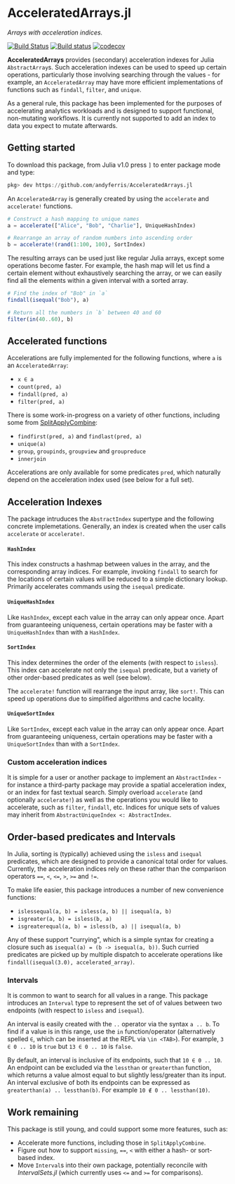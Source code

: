 # AcceleratedArrays.jl

*Arrays with acceleration indices.*

[![Build Status](https://travis-ci.org/andyferris/AcceleratedArrays.jl.svg?branch=master)](https://travis-ci.org/andyferris/AcceleratedArrays.jl)
[![Build status](https://ci.appveyor.com/api/projects/status/9qwb219wpdm3dg3c?svg=true)](https://ci.appveyor.com/project/andyferris/acceleratedarrays-jl)
[![codecov](https://codecov.io/gh/andyferris/AcceleratedArrays.jl/branch/master/graph/badge.svg)](https://codecov.io/gh/andyferris/AcceleratedArrays.jl)

**AcceleratedArrays** provides (secondary) acceleration indexes for Julia `AbstractArray`s. Such
acceleration indexes can be used to speed up certain operations, particularly those
involving searching through the values - for example, an `AcceleratedArray` may have more
efficient implementations of functions such as `findall`, `filter`, and `unique`.

As a general rule, this package has been implemented for the purposes of accelerating
analytics workloads and is designed to support functional, non-mutating workflows. It is
currently not supported to add an index to data you expect to mutate afterwards.

## Getting started

To download this package, from Julia v1.0 press `]` to enter package mode and type:

```julia
pkg> dev https://github.com/andyferris/AcceleratedArrays.jl
```

An `AcceleratedArray` is generally created by using the `accelerate` and `accelerate!`
functions. 

```julia
# Construct a hash mapping to unique names
a = accelerate(["Alice", "Bob", "Charlie"], UniqueHashIndex)

# Rearrange an array of random numbers into ascending order
b = accelerate!(rand(1:100, 100), SortIndex)
```

The resulting arrays can be used just like regular Julia arrays, except some operations
become faster. For example, the hash map will let us find a certain element without
exhaustively searching the array, or we can easily find all the elements within a
given interval with a sorted array.

```julia
# Find the index of "Bob" in `a`
findall(isequal("Bob"), a)

# Return all the numbers in `b` between 40 and 60
filter(in(40..60), b)
```
## Accelerated functions

Accelerations are fully implemented for the following functions, where `a` is an
`AcceleratedArray`:

 * `x ∈ a`
 * `count(pred, a)`
 * `findall(pred, a)`
 * `filter(pred, a)`

There is some work-in-progress on a variety of other functions, including some from
[SplitApplyCombine](https://github.com/JuliaData/SplitApplyCombine.jl):

 * `findfirst(pred, a)` and `findlast(pred, a)`
 * `unique(a)`
 * `group`, `groupinds`, `groupview` and `groupreduce`
 * `innerjoin`

Accelerations are only available for some predicates `pred`, which naturally depend on the
acceleration index used (see below for a full set).

## Acceleration Indexes

The package intruduces the `AbstractIndex` supertype and the following concrete implemetations.
Generally, an index is created when the user calls `accelerate` or `accelerate!`.

#### `HashIndex`

This index constructs a hashmap between values in the array, and the corresponding array
indices. For example, invoking `findall` to search for the locations of certain values
will be reduced to a simple dictionary lookup. Primarily accelerates commands using the
`isequal` predicate.

#### `UniqueHashIndex`

Like `HashIndex`, except each value in the array can only appear once. Apart from
guaranteeing uniqueness, certain operations may be faster with a `UniqueHashIndex` than 
with a `HashIndex`.

#### `SortIndex`

This index determines the order of the elements (with respect to `isless`). This index
can accelerate not only the `isequal` predicate, but a variety of other order-based
predicates as well (see below).

The `accelerate!` function will rearrange the input array, like `sort!`. This can speed
up operations due to simplified algorithms and cache locality.

#### `UniqueSortIndex`

Like `SortIndex`, except each value in the array can only appear once. Apart from
guaranteeing uniqueness, certain operations may be faster with a `UniqueSortIndex` than 
with a `SortIndex`.

### Custom acceleration indices

It is simple for a user or another package to implement an `AbstractIndex` - for instance
a third-party package may provide a spatial acceleration index, or an index for fast
textual search. Simply overload `accelerate` (and optionally `accelerate!`) as well as the
operations you would like to accelerate, such as `filter`, `findall`, etc. Indices for
unique sets of values may inherit from `AbstractUniqueIndex <: AbstractIndex`.

## Order-based predicates and Intervals

In Julia, sorting is (typically) achieved using the `isless` and `isequal` predicates,
which are designed to provide a canonical total order for values. Currently, the
acceleration indices rely on these rather than the comparison operators `==`, `<`, `<=`,
`>`, `>=` and `!=`.

To make life easier, this package introduces a number of new convenience functions:

 * `islessequal(a, b) = isless(a, b) || isequal(a, b)`
 * `isgreater(a, b) = isless(b, a)`
 * `isgreaterequal(a, b) = isless(b, a) || isequal(a, b)`

Any of these support "currying", which is a simple syntax for creating a closure such as
`isequal(a) = (b -> isequal(a, b))`. Such curried predicates are picked up by multiple
dispatch to accelerate operations like `findall(isequal(3.0), accelerated_array)`.

### Intervals

It is common to want to search for all values in a range. This package introduces an
`Interval` type to represent the set of of values between two endpoints (with respect to
`isless` and `isequal`).

An interval is easily created with the `..` operator via the syntax `a .. b`. To find if
a value is in this range, use the `in` function/operator (alternatively spelled `∈`, which
can be inserted at the REPL via `\in <TAB>`). For example, `3 ∈ 0 .. 10` is `true` but
`13 ∈ 0 .. 10` is `false`.

By default, an interval is inclusive of its endpoints, such that `10 ∈ 0 .. 10`. An endpoint
can be excluded via the `lessthan` or `greaterthan` function, which returns a value almost equal
to but slightly less/greater than its input. An interval exclusive of both its endpoints can be
expressed as `greaterthan(a) .. lessthan(b)`. For example `10 ∉ 0 .. lessthan(10)`.

## Work remaining

This package is still young, and could support some more features, such as:

 * Accelerate more functions, including those in `SplitApplyCombine`.
 * Figure out how to support `missing`, `==`, `<` with either a hash- or sort-based index.
 * Move `Interval`s into their own package, potentially reconcile with *IntervalSets.jl*
   (which currently uses `<=` and `>=` for comparisons).
